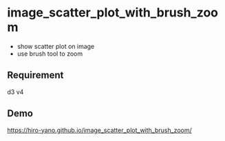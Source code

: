 # image_scatter_plot_with_brush_zoom

- show scatter plot on image
- use brush tool to zoom

## Requirement

d3 v4

## Demo

https://hiro-yano.github.io/image_scatter_plot_with_brush_zoom/

